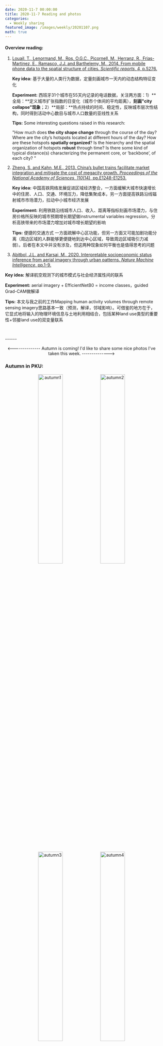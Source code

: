 ```yaml
---
date: 2020-11-7 00:00:00
title: 2020-11-7 Reading and photos
categories:
  - Weekly sharing
featured_image: /images/weekly/20201107.png
math: true
---
```


#### Overview reading:

1. <a href="https://www.nature.com/articles/srep05276">Louail, T., Lenormand, M., Ros, O.G.C., Picornell, M., Herranz, R., Frias-Martinez, E., Ramasco, J.J. and Barthelemy, M., 2014. From mobile phone data to the spatial structure of cities. *Scientific reports*, 4, p.5276.</a>

   **Key idea:** 基于大量的人类行为数据，定量刻画城市一天内的动态结构特征变化

   **Experiment:** 西班牙31个城市在55天内记录的电话数据，关注两方面：1）**全局：**定义城市扩张指数的日变化（城市个体间的平均距离），**刻画"city collapse"现象**；2）**局部：**热点持续的时间、稳定性，反映城市层次性结构，同时得到活动中心数目与城市人口数量的亚线性关系

   **Tips:** Some interesting questions raised in this research: 

   "How much does **the city shape change** through the course of the day? Where are the city’s hotspots located at different hours of the day? How are these hotspots **spatially organized**? Is the hierarchy and the spatial organization of hotspots **robust** through time? Is there some kind of typical distance(s) characterizing the permanent core, or ‘backbone’, of each city? "

2. <a href="https://www.pnas.org/content/110/14/E1248.short">Zheng, S. and Kahn, M.E., 2013. China’s bullet trains facilitate market integration and mitigate the cost of megacity growth. *Proceedings of the National Academy of Sciences*, *110*(14), pp.E1248-E1253.</a>

   **Key idea:** 中国高铁网络发展促进区域经济整合，一方面缓解大城市快速增长中的住房、人口、交通、环境压力，降低集聚成本，另一方面提高铁路沿线辐射城市市场潜力，拉动中小城市经济发展

   **Experiment:** 利用铁路沿线城市人口、收入、距离等指标刻画市场潜力，与住房价格所反映的城市预期增长期望做instrumental variables regression，分析高铁带来的市场潜力增加对城市增长期望的影响

   **Tips:** 便捷的交通方式 一方面疏解中心区功能，但另一方面又可能加剧功能分离（周边区域的人群能够更便捷地到达中心区域，导致周边区域吸引力减弱）。后者在本文中并没有涉及，但这两种现象如何平衡也是值得思考的问题

3. <a href="https://www.nature.com/articles/s42256-020-00243-5">Abitbol, J.L. and Karsai, M., 2020. Interpretable socioeconomic status inference from aerial imagery through urban patterns. *Nature Machine Intelligence*, pp.1-9.</a>
   

**Key idea:** 解译航空观测下的城市模式与社会经济属性间的联系 

**Experiment:** aerial imagery + EfficientNetB0 = income classes，guided Grad-CAM做解译

   **Tips:** 本文与我之前的工作Mapping human activity volumes through remote sensing imagery思路基本一致（预测，解译，邻域影响）。可借鉴的地方在于，它显式地将输入的物理环境信息与土地利用相结合，包括某种land use类型的重要性+邻接land use的双变量联系


<p></p>
<br />

<p></p>
------

<p align="center"><-------------- Autumn is coming! I'd like to share some nice photos I've taken this week. --------------></p>

### Autumn in PKU:

<p align="center"><img src= "{{site.baseurl}}\images\weekly\autumn1.jpg" alt="autumn1" width = "40%"/>  <img src= "{{site.baseurl}}\images\weekly\autumn2.jpg" alt="autumn2" width = "40%"/></p>
<p align="center"><img src= "{{site.baseurl}}\images\weekly\autumn3.jpg" alt="autumn3" width = "40%"/>  <img src= "{{site.baseurl}}\images\weekly\autumn4.jpg" alt="autumn4" width = "40%"/></p>
<p align="center"><img src= "{{site.baseurl}}\images\weekly\autumn7.jpg" alt="autumn5" width = "40%"/>  <img src= "{{site.baseurl}}\images\weekly\autumn6.jpg" alt="autumn6" width = "40%"/></p>
<p align="center"><img src= "{{site.baseurl}}\images\weekly\autumn5.jpg" alt="autumn5" width = "40%"/></p>